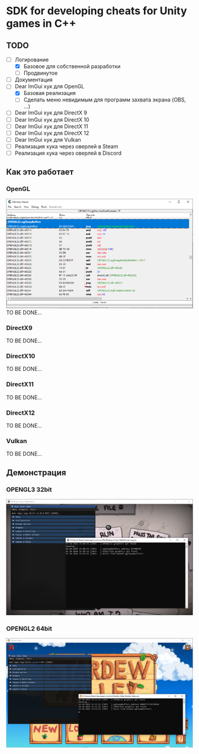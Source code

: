 # SDK for developing cheats for Unity games in C++

## TODO

- [ ] Логирование
  - [X] Базовое для собственной разработки
  - [ ] Продвинутое
- [ ] Документация
- [ ] Dear ImGui хук для OpenGL
  - [X] Базовая реализация
  - [ ] Сделать меню невидимым для программ захвата экрана (OBS, ...)
- [ ] Dear ImGui хук для DirectX 9
- [ ] Dear ImGui хук для DirectX 10
- [ ] Dear ImGui хук для DirectX 11
- [ ] Dear ImGui хук для DirectX 12
- [ ] Dear ImGui хук для Vulkan
- [ ] Реализация хука через оверлей в Steam
- [ ] Реализация хука через оверлей в Discord

## Как это работает
### OpenGL
![Alt text](images/wglSwapBuffersHookIsaac.png)
TO BE DONE...
### DirectX9
TO BE DONE...
### DirectX10
TO BE DONE...
### DirectX11
TO BE DONE...
### DirectX12
TO BE DONE...
### Vulkan
TO BE DONE...

## Демонстрация
### OPENGL3 32bit
![Alt text](images/IsaacMenu.png)
### OPENGL2 64bit
![Alt text](images/StardewValleyMenu.png)